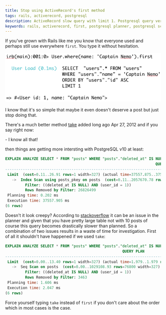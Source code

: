 ```yaml
---
title: Stop using ActiveRecord's first method
tags: rails, activerecord, postgresql
description: ActiveRecord slow query with limit 1. Postgresql query very slow with limit 1.
keywords: rails, activerecord, first, postgresql planner, postgresql scheduler, slow query, limit 1
---
```


If you've grown with Rails like me you know that everyone used and perhaps still
use everywhere `first`. You type it without hesitation.

![hacking](/images/irb.png)

I know that it's so simple that maybe it even doesn't deserve a post but just
stop doing that.

There's a much better method [take](https://github.com/rails/rails/commit/1379375f93c53d4c49fa8592b6117c3ade263f2e)
added long ago Apr 27, 2012 and if you say right now:

\- I know all that!

then things are getting more intersting with PostgreSQL v10 at least:

```sql
EXPLAIN ANALYZE SELECT * FROM "posts" WHERE "posts"."deleted_at" IS NULL AND "posts"."user_id" = 1 order by id ASC limit 1;
                                                                    QUERY PLAN                                                                    
--------------------------------------------------------------------------------------------------------------------------------------------------
 Limit  (cost=0.11..26.91 rows=1 width=327) (actual time=37557.875..37557.875 rows=1 loops=1)
   ->  Index Scan using posts_pkey on posts  (cost=0.11..2057670.78 rows=76800 width=327) (actual time=37557.874..37557.874 rows=1 loops=1)
         Filter: ((deleted_at IS NULL) AND (user_id = 1))
         Rows Removed by Filter: 26826499
 Planning time: 0.202 ms
 Execution time: 37557.905 ms
(6 rows)
```

Doesn't it look creepy? According to [stackoverflow](https://stackoverflow.com/questions/21385555/postgresql-query-very-slow-with-limit-1)
it can be an issue in the planner and given that you have pretty large table not
with 10 posts of course this query becomes drastically slower than planned. So a
combination of two issues results in a waste of time for investigation. First of
all it shouldn't have happened if we used `take`:

```sql
EXPLAIN ANALYZE SELECT * FROM "posts" WHERE "posts"."deleted_at" IS NULL AND "posts"."user_id" = 1 limit 1;
                                                     QUERY PLAN                                                     
--------------------------------------------------------------------------------------------------------------------
 Limit  (cost=0.00..13.40 rows=1 width=327) (actual time=1.979..1.979 rows=1 loops=1)
   ->  Seq Scan on posts  (cost=0.00..1029108.93 rows=76800 width=327) (actual time=1.978..1.978 rows=1 loops=1)
         Filter: ((deleted_at IS NULL) AND (user_id = 1))
         Rows Removed by Filter: 3463
 Planning time: 1.606 ms
 Execution time: 2.047 ms
(6 rows)
```

Force yourself typing `take` instead of `first` if you don't care about the order
which in most cases is the case.
